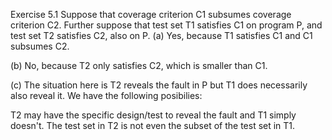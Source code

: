 Exercise 5.1
Suppose that coverage criterion C1 subsumes coverage criterion C2. Further suppose that test set T1 satisfies C1 on program P, and test set T2 satisfies C2, also on P.
(a) Yes, because T1 satisfies C1 and C1 subsumes C2.

(b) No, because T2 only satisfies C2, which is smaller than C1.

(c) The situation here is T2 reveals the fault in P but T1 does necessarily also reveal it. We have the following posibilies:

T2 may have the specific design/test to reveal the fault and T1 simply doesn't.
The test set in T2 is not even the subset of the test set in T1.